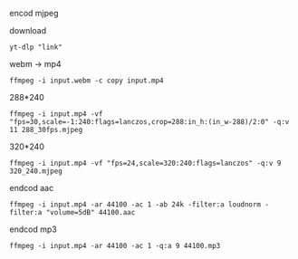 encod mjpeg



download
```
yt-dlp "link"
```

webm -> mp4
```
ffmpeg -i input.webm -c copy input.mp4
```


288*240
```
ffmpeg -i input.mp4 -vf "fps=30,scale=-1:240:flags=lanczos,crop=288:in_h:(in_w-288)/2:0" -q:v 11 288_30fps.mjpeg
```

320*240
```
ffmpeg -i input.mp4 -vf "fps=24,scale=320:240:flags=lanczos" -q:v 9 320_240.mjpeg
```

endcod aac
```
ffmpeg -i input.mp4 -ar 44100 -ac 1 -ab 24k -filter:a loudnorm -filter:a "volume=5dB" 44100.aac
```
endcod mp3
```
ffmpeg -i input.mp4 -ar 44100 -ac 1 -q:a 9 44100.mp3
```